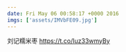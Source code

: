 ```yaml
---
date: Fri May 06 00:58:17 +0000 2016
imgs: ['assets/IMVbFE09.jpg']
---
```

&#21016;&#35760;&#31983;&#31859;&#26531; https://t.co/Iuz33wmyBy

